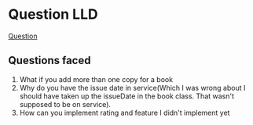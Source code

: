 # Question LLD 

[Question](https://docs.google.com/document/d/1bXsVN-7f31IGFoa6pTUJcEfbZy69zcVsPwJtCW1LEUQ/edit)

## Questions faced
1. What if you add more than one copy for a book
2. Why do you have the issue date in service(Which I was wrong about I should have taken up the issueDate in the book class. That wasn't supposed to be on service).
3. How can you implement rating and feature I didn't implement yet
